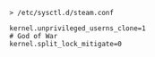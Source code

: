 
`> /etc/sysctl.d/steam.conf`
```
kernel.unprivileged_userns_clone=1
# God of War
kernel.split_lock_mitigate=0
```
